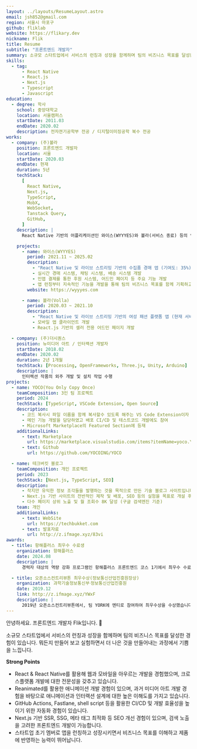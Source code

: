 ```yaml
---
layout: ../layouts/ResumeLayout.astro
email: jsh852@gmail.com
region: 서울시 마포구
github: fliklab
website: https://flikary.dev
nickname: Flik
title: Resume
subtitle: "프론트엔드 개발자"
summary: 소규모 스타트업에서 서비스의 런칭과 성장을 함께하며 팀의 비즈니스 목표를 달성한 경험이 있습니다. 뭐든지 만들어 보고 실험하면서 더 나은 것을 만들어내는 과정에서 기쁨을 느낍니다.
skills:
  - tag:
      - React Native
      - React.js
      - Next.js
      - Typescript
      - Javascript
education:
  - degree: 학사
    school: 중앙대학교
    location: 서울캠퍼스
    startDate: 2011.03
    endDate: 2020.02
    description: 전자젼기공학부 전공 / 디지털이미징공학 복수 전공
works:
  - company: (주)볼라
    position: 프론트엔드 개발자
    location: 서울
    startDate: 2020.03
    endDate: 현재
    duration: 5년
    techStack:
      [
        React Native,
        Next.js,
        TypeScript,
        MobX,
        WebSocket,
        Tanstack Query,
        GitHub,
      ]
    description: |
      React Native 기반의 어플리케이션인 와이스(WYYYES)와 볼라(서비스 종료) 등의 앱 프론트엔드 개발을 담당하였습니다. 팀 초기 멤버로 비즈니스 목표를 함께 달성해 왔습니다.

    projects:
      - name: 와이스(WYYYES)
        period: 2021.11 ~ 2025.02
        description:
          - "React Native 및 라이브 스트리밍 기반의 수집품 경매 앱 (기여도: 35%)"
          - 실시간 경매 시스템, 채팅 시스템, 배송 시스템 개발
          - 인앱 결제를 통한 후원 시스템, 어드민 페이지 등 주요 기능 개발
          - 앱 런칭부터 지속적인 기능을 개발을 통해 팀의 비즈니스 목표를 함께 기획하고 달성
        website: https://wyyyes.com

      - name: 볼라(Volla)
        period: 2020.03 ~ 2021.10
        description:
          - "React Native 및 라이브 스트리밍 기반의 여성 패션 플랫폼 앱 (현재 서비스 종료) (기여도: 30%)"
          - 모바일 앱 클라이언트 개발
          - React.js 기반의 셀러 전용 어드민 페이지 개발

  - company: (주)더시퀀스
    position: 뉴미디어 아트 / 인터랙션 개발자
    startDate: 2018.02
    endDate: 2020.02
    duration: 2년 1개월
    techStack: [Processing, OpenFrameworks, Three.js, Unity, Arduino]
    description: |
      인터렉션 작품의 외주 개발 및 설치 작업 수행
projects:
  - name: YOCO(You Only Copy Once)
    teamComposition: 3인 팀 프로젝트
    period: 2024
    techStack: [TypeScript, VSCode Extension, Open Source]
    description:
      - 코드 복사시 파일 이름을 함께 복사할수 있도록 해주는 VS Code Extension이자 오픈소스 프로젝트입니다.
      - 메인 기능 개발을 담당하였고 배포 CI/CD 및 테스트코드 개발에도 참여
      - Microsoft Marketplace의 Featured Section에 등재
    additionalLinks:
      - text: Marketplace
        url: https://marketplace.visualstudio.com/items?itemName=yoco.YOCO
      - text: Github
        url: https://github.com/YOCOING/YOCO

  - name: 테크버킷 블로그
    teamComposition: 개인 프로젝트
    period: 2023
    techStack: [Next.js, TypeScript, SEO]
    description:
      - 작지만 유익한 정보 조각들을 발행하는 것을 목적으로 만든 기술 블로그 사이트입니다.
      - Next.js 기반 사이트의 전반적인 제작 및 배포, SEO 등의 실험을 목표로 개설 후 지속적으로 운영
      - 다수 페이지 상위 노출 및 월 조회수 8K 달성 (구글 검색엔진 기준)
    team: 개인
    additionalLinks:
      - text: WebSite
        url: https://techbukket.com
      - text: 발표자료
        url: http://z.ifmage.xyz/83vi
awards:
  - title: 항해플러스 최우수 수료생
    organization: 항해플러스
    date: 2024.08
    description: |
      경력자 대상의 역량 강화 프로그램인 항해플러스 프론트엔드 코스 1기에서 최우수 수료생 1인으로 선정되었습니다.

  - title: 오픈소스컨트리뷰톤 최우수상(정보통신산업진흥원장상)
    organization: 과학기술정보통신부ᐧ정보통신산업진흥원
    date: 2019.12
    link: http://z.ifmage.xyz/YWxF
    description: |
      2019년 오픈소스컨트리뷰톤에서, 팀 YORK에 멘티로 참여하여 최우수상을 수상했습니다. KERAS 튜토리얼 문서의 번역을 담당하였습니다.
---
```


안녕하세요. 프론트엔드 개발자 Flik입니다. 👋

소규모 스타트업에서 서비스의 런칭과 성장을 함께하며 팀의 비즈니스 목표를 달성한 경험이 있습니다.
뭐든지 만들어 보고 실험하면서 더 나은 것을 만들어내는 과정에서 기쁨을 느낍니다.

**Strong Points**

- React & React Native를 활용해 웹과 모바일을 아우르는 개발을 경험했으며, 크로스플랫폼 개발에 대한 전문성을 갖추고 있습니다.
- Reanimated를 활용한 애니메이션 개발 경험이 있으며, 과거 미디어 아트 개발 경험을 바탕으로 애니메이션과 인터랙션 설계에 대한 높은 이해도를 가지고 있습니다.
- GitHub Actions, Fastlane, shell script 등을 활용한 CI/CD 및 개발 효율성을 높이기 위한 자동화 경험이 있습니다.
- Next.js 기반 SSR, SSG, 메타 태그 최적화 등 SEO 개선 경험이 있으며, 검색 노출을 고려한 프론트엔드 개발이 가능합니다.
- 스타트업 초기 멤버로 앱을 런칭하고 성장시키면서 비즈니스 목표를 이해하고 제품에 반영하는 능력이 뛰어납니다.
